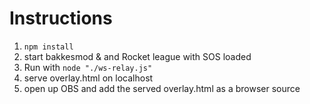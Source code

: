 # Instructions   
  1. `npm install`
  2. start bakkesmod & and Rocket league with SOS loaded
  3. Run with `node "./ws-relay.js"`
  4. serve overlay.html on localhost
  5. open up OBS and add the served overlay.html as a browser source